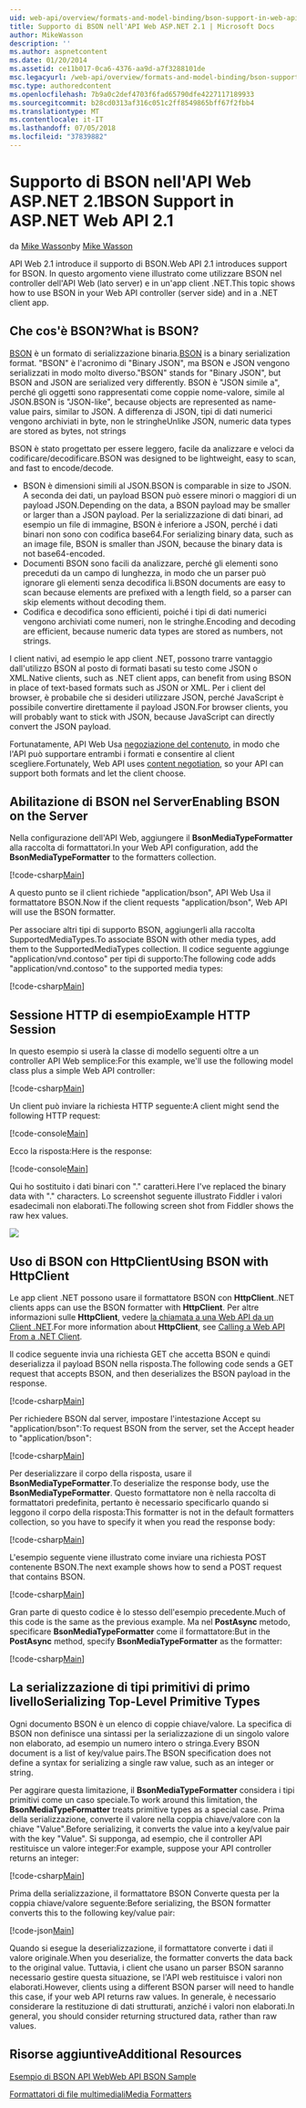 ```yaml
---
uid: web-api/overview/formats-and-model-binding/bson-support-in-web-api-21
title: Supporto di BSON nell'API Web ASP.NET 2.1 | Microsoft Docs
author: MikeWasson
description: ''
ms.author: aspnetcontent
ms.date: 01/20/2014
ms.assetid: ce11b017-0ca6-4376-aa9d-a7f3288101de
msc.legacyurl: /web-api/overview/formats-and-model-binding/bson-support-in-web-api-21
msc.type: authoredcontent
ms.openlocfilehash: 7b9a0c2def4703f6fad65790dfe4227117189933
ms.sourcegitcommit: b28cd0313af316c051c2ff8549865bff67f2fbb4
ms.translationtype: MT
ms.contentlocale: it-IT
ms.lasthandoff: 07/05/2018
ms.locfileid: "37839882"
---
```

<a name="bson-support-in-aspnet-web-api-21"></a><span data-ttu-id="842f9-102">Supporto di BSON nell'API Web ASP.NET 2.1</span><span class="sxs-lookup"><span data-stu-id="842f9-102">BSON Support in ASP.NET Web API 2.1</span></span>
====================
<span data-ttu-id="842f9-103">da [Mike Wasson](https://github.com/MikeWasson)</span><span class="sxs-lookup"><span data-stu-id="842f9-103">by [Mike Wasson](https://github.com/MikeWasson)</span></span>

<span data-ttu-id="842f9-104">API Web 2.1 introduce il supporto di BSON.</span><span class="sxs-lookup"><span data-stu-id="842f9-104">Web API 2.1 introduces support for BSON.</span></span> <span data-ttu-id="842f9-105">In questo argomento viene illustrato come utilizzare BSON nel controller dell'API Web (lato server) e in un'app client .NET.</span><span class="sxs-lookup"><span data-stu-id="842f9-105">This topic shows how to use BSON in your Web API controller (server side) and in a .NET client app.</span></span>

## <a name="what-is-bson"></a><span data-ttu-id="842f9-106">Che cos'è BSON?</span><span class="sxs-lookup"><span data-stu-id="842f9-106">What is BSON?</span></span>

<span data-ttu-id="842f9-107">[BSON](http://bsonspec.org/) è un formato di serializzazione binaria.</span><span class="sxs-lookup"><span data-stu-id="842f9-107">[BSON](http://bsonspec.org/) is a binary serialization format.</span></span> <span data-ttu-id="842f9-108">"BSON" è l'acronimo di "Binary JSON", ma BSON e JSON vengono serializzati in modo molto diverso.</span><span class="sxs-lookup"><span data-stu-id="842f9-108">"BSON" stands for "Binary JSON", but BSON and JSON are serialized very differently.</span></span> <span data-ttu-id="842f9-109">BSON è "JSON simile a", perché gli oggetti sono rappresentati come coppie nome-valore, simile al JSON.</span><span class="sxs-lookup"><span data-stu-id="842f9-109">BSON is "JSON-like", because objects are represented as name-value pairs, similar to JSON.</span></span> <span data-ttu-id="842f9-110">A differenza di JSON, tipi di dati numerici vengono archiviati in byte, non le stringhe</span><span class="sxs-lookup"><span data-stu-id="842f9-110">Unlike JSON, numeric data types are stored as bytes, not strings</span></span>

<span data-ttu-id="842f9-111">BSON è stato progettato per essere leggero, facile da analizzare e veloci da codificare/decodificare.</span><span class="sxs-lookup"><span data-stu-id="842f9-111">BSON was designed to be lightweight, easy to scan, and fast to encode/decode.</span></span>

- <span data-ttu-id="842f9-112">BSON è dimensioni simili al JSON.</span><span class="sxs-lookup"><span data-stu-id="842f9-112">BSON is comparable in size to JSON.</span></span> <span data-ttu-id="842f9-113">A seconda dei dati, un payload BSON può essere minori o maggiori di un payload JSON.</span><span class="sxs-lookup"><span data-stu-id="842f9-113">Depending on the data, a BSON payload may be smaller or larger than a JSON payload.</span></span> <span data-ttu-id="842f9-114">Per la serializzazione di dati binari, ad esempio un file di immagine, BSON è inferiore a JSON, perché i dati binari non sono con codifica base64.</span><span class="sxs-lookup"><span data-stu-id="842f9-114">For serializing binary data, such as an image file, BSON is smaller than JSON, because the binary data is not base64-encoded.</span></span>
- <span data-ttu-id="842f9-115">Documenti BSON sono facili da analizzare, perché gli elementi sono preceduti da un campo di lunghezza, in modo che un parser può ignorare gli elementi senza decodifica li.</span><span class="sxs-lookup"><span data-stu-id="842f9-115">BSON documents are easy to scan because elements are prefixed with a length field, so a parser can skip elements without decoding them.</span></span>
- <span data-ttu-id="842f9-116">Codifica e decodifica sono efficienti, poiché i tipi di dati numerici vengono archiviati come numeri, non le stringhe.</span><span class="sxs-lookup"><span data-stu-id="842f9-116">Encoding and decoding are efficient, because numeric data types are stored as numbers, not strings.</span></span>

<span data-ttu-id="842f9-117">I client nativi, ad esempio le app client .NET, possono trarre vantaggio dall'utilizzo BSON al posto di formati basati su testo come JSON o XML.</span><span class="sxs-lookup"><span data-stu-id="842f9-117">Native clients, such as .NET client apps, can benefit from using BSON in place of text-based formats such as JSON or XML.</span></span> <span data-ttu-id="842f9-118">Per i client del browser, è probabile che si desideri utilizzare JSON, perché JavaScript è possibile convertire direttamente il payload JSON.</span><span class="sxs-lookup"><span data-stu-id="842f9-118">For browser clients, you will probably want to stick with JSON, because JavaScript can directly convert the JSON payload.</span></span>

<span data-ttu-id="842f9-119">Fortunatamente, API Web Usa [negoziazione del contenuto](content-negotiation.md), in modo che l'API può supportare entrambi i formati e consentire al client scegliere.</span><span class="sxs-lookup"><span data-stu-id="842f9-119">Fortunately, Web API uses [content negotiation](content-negotiation.md), so your API can support both formats and let the client choose.</span></span>

## <a name="enabling-bson-on-the-server"></a><span data-ttu-id="842f9-120">Abilitazione di BSON nel Server</span><span class="sxs-lookup"><span data-stu-id="842f9-120">Enabling BSON on the Server</span></span>

<span data-ttu-id="842f9-121">Nella configurazione dell'API Web, aggiungere il **BsonMediaTypeFormatter** alla raccolta di formattatori.</span><span class="sxs-lookup"><span data-stu-id="842f9-121">In your Web API configuration, add the **BsonMediaTypeFormatter** to the formatters collection.</span></span>

[!code-csharp[Main](bson-support-in-web-api-21/samples/sample1.cs)]

<span data-ttu-id="842f9-122">A questo punto se il client richiede "application/bson", API Web Usa il formattatore BSON.</span><span class="sxs-lookup"><span data-stu-id="842f9-122">Now if the client requests "application/bson", Web API will use the BSON formatter.</span></span>

<span data-ttu-id="842f9-123">Per associare altri tipi di supporto BSON, aggiungerli alla raccolta SupportedMediaTypes.</span><span class="sxs-lookup"><span data-stu-id="842f9-123">To associate BSON with other media types, add them to the SupportedMediaTypes collection.</span></span> <span data-ttu-id="842f9-124">Il codice seguente aggiunge "application/vnd.contoso" per tipi di supporto:</span><span class="sxs-lookup"><span data-stu-id="842f9-124">The following code adds "application/vnd.contoso" to the supported media types:</span></span>

[!code-csharp[Main](bson-support-in-web-api-21/samples/sample2.cs)]

## <a name="example-http-session"></a><span data-ttu-id="842f9-125">Sessione HTTP di esempio</span><span class="sxs-lookup"><span data-stu-id="842f9-125">Example HTTP Session</span></span>

<span data-ttu-id="842f9-126">In questo esempio si userà la classe di modello seguenti oltre a un controller API Web semplice:</span><span class="sxs-lookup"><span data-stu-id="842f9-126">For this example, we'll use the following model class plus a simple Web API controller:</span></span>

[!code-csharp[Main](bson-support-in-web-api-21/samples/sample3.cs)]

<span data-ttu-id="842f9-127">Un client può inviare la richiesta HTTP seguente:</span><span class="sxs-lookup"><span data-stu-id="842f9-127">A client might send the following HTTP request:</span></span>

[!code-console[Main](bson-support-in-web-api-21/samples/sample4.cmd)]

<span data-ttu-id="842f9-128">Ecco la risposta:</span><span class="sxs-lookup"><span data-stu-id="842f9-128">Here is the response:</span></span>

[!code-console[Main](bson-support-in-web-api-21/samples/sample5.cmd)]

<span data-ttu-id="842f9-129">Qui ho sostituito i dati binari con &quot;.&quot; caratteri.</span><span class="sxs-lookup"><span data-stu-id="842f9-129">Here I've replaced the binary data with &quot;.&quot; characters.</span></span> <span data-ttu-id="842f9-130">Lo screenshot seguente illustrato Fiddler i valori esadecimali non elaborati.</span><span class="sxs-lookup"><span data-stu-id="842f9-130">The following screen shot from Fiddler shows the raw hex values.</span></span>

[![](bson-support-in-web-api-21/_static/image2.png)](bson-support-in-web-api-21/_static/image1.png)

## <a name="using-bson-with-httpclient"></a><span data-ttu-id="842f9-131">Uso di BSON con HttpClient</span><span class="sxs-lookup"><span data-stu-id="842f9-131">Using BSON with HttpClient</span></span>

<span data-ttu-id="842f9-132">Le app client .NET possono usare il formattatore BSON con **HttpClient**.</span><span class="sxs-lookup"><span data-stu-id="842f9-132">.NET clients apps can use the BSON formatter with **HttpClient**.</span></span> <span data-ttu-id="842f9-133">Per altre informazioni sulle **HttpClient**, vedere [la chiamata a una Web API da un Client .NET](../advanced/calling-a-web-api-from-a-net-client.md).</span><span class="sxs-lookup"><span data-stu-id="842f9-133">For more information about **HttpClient**, see [Calling a Web API From a .NET Client](../advanced/calling-a-web-api-from-a-net-client.md).</span></span>

<span data-ttu-id="842f9-134">Il codice seguente invia una richiesta GET che accetta BSON e quindi deserializza il payload BSON nella risposta.</span><span class="sxs-lookup"><span data-stu-id="842f9-134">The following code sends a GET request that accepts BSON, and then deserializes the BSON payload in the response.</span></span>

[!code-csharp[Main](bson-support-in-web-api-21/samples/sample6.cs)]

<span data-ttu-id="842f9-135">Per richiedere BSON dal server, impostare l'intestazione Accept su "application/bson":</span><span class="sxs-lookup"><span data-stu-id="842f9-135">To request BSON from the server, set the Accept header to "application/bson":</span></span>

[!code-csharp[Main](bson-support-in-web-api-21/samples/sample7.cs)]

<span data-ttu-id="842f9-136">Per deserializzare il corpo della risposta, usare il **BsonMediaTypeFormatter**.</span><span class="sxs-lookup"><span data-stu-id="842f9-136">To deserialize the response body, use the **BsonMediaTypeFormatter**.</span></span> <span data-ttu-id="842f9-137">Questo formattatore non è nella raccolta di formattatori predefinita, pertanto è necessario specificarlo quando si leggono il corpo della risposta:</span><span class="sxs-lookup"><span data-stu-id="842f9-137">This formatter is not in the default formatters collection, so you have to specify it when you read the response body:</span></span>

[!code-csharp[Main](bson-support-in-web-api-21/samples/sample8.cs)]

<span data-ttu-id="842f9-138">L'esempio seguente viene illustrato come inviare una richiesta POST contenente BSON.</span><span class="sxs-lookup"><span data-stu-id="842f9-138">The next example shows how to send a POST request that contains BSON.</span></span>

[!code-csharp[Main](bson-support-in-web-api-21/samples/sample9.cs)]

<span data-ttu-id="842f9-139">Gran parte di questo codice è lo stesso dell'esempio precedente.</span><span class="sxs-lookup"><span data-stu-id="842f9-139">Much of this code is the same as the previous example.</span></span> <span data-ttu-id="842f9-140">Ma nel **PostAsync** metodo, specificare **BsonMediaTypeFormatter** come il formattatore:</span><span class="sxs-lookup"><span data-stu-id="842f9-140">But in the **PostAsync** method, specify **BsonMediaTypeFormatter** as the formatter:</span></span>

[!code-csharp[Main](bson-support-in-web-api-21/samples/sample10.cs)]

## <a name="serializing-top-level-primitive-types"></a><span data-ttu-id="842f9-141">La serializzazione di tipi primitivi di primo livello</span><span class="sxs-lookup"><span data-stu-id="842f9-141">Serializing Top-Level Primitive Types</span></span>

<span data-ttu-id="842f9-142">Ogni documento BSON è un elenco di coppie chiave/valore. La specifica di BSON non definisce una sintassi per la serializzazione di un singolo valore non elaborato, ad esempio un numero intero o stringa.</span><span class="sxs-lookup"><span data-stu-id="842f9-142">Every BSON document is a list of key/value pairs.The BSON specification does not define a syntax for serializing a single raw value, such as an integer or string.</span></span>

<span data-ttu-id="842f9-143">Per aggirare questa limitazione, il **BsonMediaTypeFormatter** considera i tipi primitivi come un caso speciale.</span><span class="sxs-lookup"><span data-stu-id="842f9-143">To work around this limitation, the **BsonMediaTypeFormatter** treats primitive types as a special case.</span></span> <span data-ttu-id="842f9-144">Prima della serializzazione, converte il valore nella coppia chiave/valore con la chiave "Value".</span><span class="sxs-lookup"><span data-stu-id="842f9-144">Before serializing, it converts the value into a key/value pair with the key "Value".</span></span> <span data-ttu-id="842f9-145">Si supponga, ad esempio, che il controller API restituisce un valore integer:</span><span class="sxs-lookup"><span data-stu-id="842f9-145">For example, suppose your API controller returns an integer:</span></span>

[!code-csharp[Main](bson-support-in-web-api-21/samples/sample11.cs)]

<span data-ttu-id="842f9-146">Prima della serializzazione, il formattatore BSON Converte questa per la coppia chiave/valore seguente:</span><span class="sxs-lookup"><span data-stu-id="842f9-146">Before serializing, the BSON formatter converts this to the following key/value pair:</span></span>

[!code-json[Main](bson-support-in-web-api-21/samples/sample12.json)]

<span data-ttu-id="842f9-147">Quando si esegue la deserializzazione, il formattatore converte i dati il valore originale.</span><span class="sxs-lookup"><span data-stu-id="842f9-147">When you deserialize, the formatter converts the data back to the original value.</span></span> <span data-ttu-id="842f9-148">Tuttavia, i client che usano un parser BSON saranno necessario gestire questa situazione, se l'API web restituisce i valori non elaborati.</span><span class="sxs-lookup"><span data-stu-id="842f9-148">However, clients using a different BSON parser will need to handle this case, if your web API returns raw values.</span></span> <span data-ttu-id="842f9-149">In generale, è necessario considerare la restituzione di dati strutturati, anziché i valori non elaborati.</span><span class="sxs-lookup"><span data-stu-id="842f9-149">In general, you should consider returning structured data, rather than raw values.</span></span>

## <a name="additional-resources"></a><span data-ttu-id="842f9-150">Risorse aggiuntive</span><span class="sxs-lookup"><span data-stu-id="842f9-150">Additional Resources</span></span>

[<span data-ttu-id="842f9-151">Esempio di BSON API Web</span><span class="sxs-lookup"><span data-stu-id="842f9-151">Web API BSON Sample</span></span>](https://aspnet.codeplex.com/SourceControl/latest#Samples/WebApi/BSONSample/)

[<span data-ttu-id="842f9-152">Formattatori di file multimediali</span><span class="sxs-lookup"><span data-stu-id="842f9-152">Media Formatters</span></span>](media-formatters.md)
